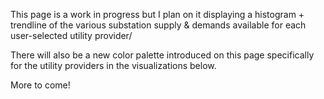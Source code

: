 This page is a work in progress but I plan on it displaying a histogram + trendline of the various substation supply & demands available for each user-selected utility provider/


There will also be a new color palette introduced on this page specifically for the utility providers in the visualizations below. 

More to come!
